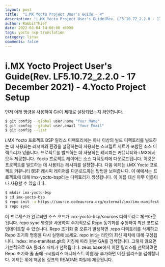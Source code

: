 ```yaml
---
layout: post
title:  "i.MX Yocto Project User's Guide - 4"
description: "i.MX Yocto Project User's Guide(Rev. LF5.10.72_2.2.0 - 17 December 2021) - 4.Yocto Project Setup 번역"
author: RabbitThief
date: 2022-03-04 14:00:00 +0900
tags: yocto nxp translation 
category: linux
comments: false
---	
```




# i.MX Yocto Project User's Guide(Rev. LF5.10.72_2.2.0 - 17 December 2021) - 4.Yocto Project Setup

먼저 아래 명령을 사용하여 Git이 제대로 설정되었는지 확인합니다.

```bash
$ git config --global user.name "Your Name"
$ git config --global user.email "Your Email"
$ git config --list
```

i.MX Yocto 프로젝트 BSP 릴리스 디렉토리에는 하나 이상의 빌드 디렉토리를 빌드하는 데 사용되는 레시피와 환경을 설정하는데 사용되는 스크립트 세트가 포함된 소스 디렉토리가 있습니다.
프로젝트를 빌드하는 데 사용되는 레시피는 커뮤니티와 i.MX에서 모두 제공합니다. Yocto 프로젝트 레이어는 소스 디렉토리에 다운로드됩니다. 이것은 프로젝트를 빌드하는 데 사용되는 레시피를 설정합니다.
다음 예제는 i.MX Yocto 프로젝트 커뮤니티 BSP 레시피 레이어를 다운로드하는 방법을 보여줍니다. 이 예에서는 프로젝트에 대해 imx-yocto-bsp라는 디렉토리가 생성됩니다. 이 이름 대신 아무 이름이나 사용할 수 있습니다.

```bash
$ mkdir imx-yocto-bsp
$ cd imx-yocto-bsp
$ repo init -u https://source.codeaurora.org/external/imx/imx-manifest -b imx-linux-hardknott -m imx-5.10.72-2.2.0.xml
$ repo sync
```

이 프로세스가 완료되면 소스 코드가 imx-yocto-bsp/sources 디렉토리로 체크아웃됩니다.
repo sync 명령을 사용하여 주기적으로 Repo 동기화를 수행하여 최신 코드로 업데이트할 수 있습니다.
Repo 초기화 중 오류가 발생하면 .repo 디렉토리를 삭제하고 Repo 초기화 명령을 다시 실행해 보세요.
repo init는 라인의 최신 패치에 대해 구성됩니다. index: imx-manifest.git의 지침에 따라 원본 GA를 검색합니다. 그렇지 않으면 기본적으로 GA 플러스 패치가 선택됩니다. zeus base에서 이전 릴리스를 선택하려면 Repo 초기화 줄 끝에 -m(릴리스 매니페스트 이름)을 추가하면 이전 릴리스를 검색합니다. 예제는 위에 제공된 링크의 README 파일에 제공됩니다.